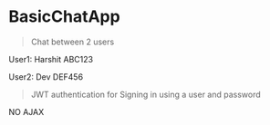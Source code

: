 # BasicChatApp

> Chat between 2 users

User1:
Harshit
ABC123

User2:
Dev
DEF456

>JWT authentication for Signing in using a user and password

NO AJAX
